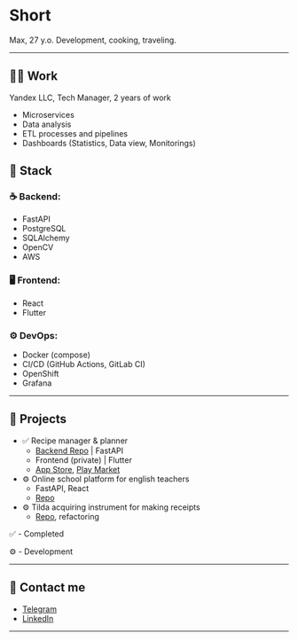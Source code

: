 # Short

Max, 27 y.o. Development, cooking, traveling.

---

## 👨‍💻 Work
Yandex LLC, Tech Manager, 2 years of work

- Microservices
- Data analysis
- ETL processes and pipelines
- Dashboards (Statistics, Data view, Monitorings)

## 🔧 Stack

### ☕ Backend:
- FastAPI
- PostgreSQL
- SQLAlchemy 
- OpenCV
- AWS

### 🖥 Frontend:
- React
- Flutter

### ⚙ DevOps:
- Docker (compose)
- CI/CD (GitHub Actions, GitLab CI)
- OpenShift
- Grafana

---

## 🔄 Projects

- ✅ Recipe manager & planner
    - [Backend Repo](https://github.com/zubkovmd/nikolife-backend) | FastAPI
    - Frontend (private) | Flutter
    - [App Store](https://apps.apple.com/mk/app/nikolife-%D0%B7%D0%B4%D0%BE%D1%80%D0%BE%D0%B2%D1%8B%D0%B5-%D1%80%D0%B5%D1%86%D0%B5%D0%BF%D1%82%D1%8B/id6444793400), [Play Market](https://play.google.com/store/apps/details?id=nikolife.recipes&hl=ru)
- ⚙️ Online school platform for english teachers
    - FastAPI, React
    - [Repo](https://github.com/speakid/)
- ⚙️ Tilda acquiring instrument for making receipts
    - [Repo](https://github.com/GOBIGAGENCYORG), refactoring

✅ - Completed 

⚙️ - Development

---

## 📢 Contact me

- [Telegram](https://t.me/jjwhsoey)
- [LinkedIn](https://linkedin.com/in/syryx)

---
